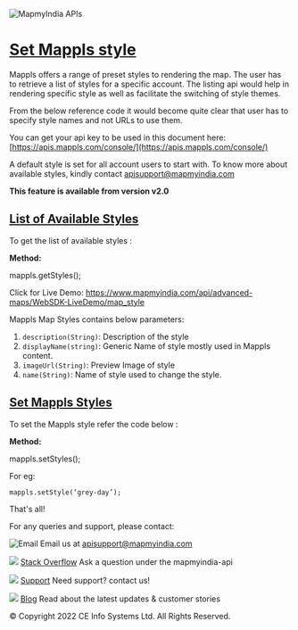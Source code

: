 ![MapmyIndia APIs](https://about.mappls.com/images/mappls-b-logo.svg)

# [Set Mappls style](#Set-MapplsMaps-style)

Mappls offers a range of preset styles to rendering the map. The user has to retrieve a list of styles for a specific account. 
The listing api would help in rendering specific style as well as facilitate the switching of style themes. 

From the below reference code it would become quite clear that user has to specify style names and not URLs to use them. 

You can get your api key to be used in this document here: [https://apis.mappls.com/console/](https://apis.mappls.com/console/)

A default style is set for all account users to start with. 
To know more about available styles, kindly contact apisupport@mapmyindia.com

**This feature is available from version v2.0**

## [List of Available Styles](#list-of-available-styles)

To get the list of available styles :

**Method:**

mappls.getStyles();

Click for Live Demo: https://www.mapmyindia.com/api/advanced-maps/WebSDK-LiveDemo/map_style

Mappls Map Styles contains below parameters:

 1. `description(String)`: Description of the style
 2. `displayName(string)`: Generic Name of style mostly used in Mappls content.
 3. `imageUrl(String)`: Preview Image of style
 4. `name(String)`: Name of style used to change the style.

## [Set Mappls Styles](#Set-Mappls-Styles)


To set the Mappls style refer the code below :

**Method:**

mappls.setStyles();

For eg:

```
mappls.setStyle(‘grey-day’);
```

That's all!

For any queries and support, please contact: 

![Email](https://cdn.mapmyindia.com/mappls_web/maps_widget_v2/images/mappls.svg?service=google_gsuite) 
Email us at [apisupport@mapmyindia.com](mailto:apisupport@mapmyindia.com)


![](https://www.mapmyindia.com/api/img/icons/stack-overflow.png)
[Stack Overflow](https://stackoverflow.com/questions/tagged/mapmyindia-api)
Ask a question under the mapmyindia-api

![](https://www.mapmyindia.com/api/img/icons/support.png)
[Support](https://www.mapmyindia.com/api/index.php#f_cont)
Need support? contact us!

![](https://www.mapmyindia.com/api/img/icons/blog.png)
[Blog](http://www.mapmyindia.com/blog/)
Read about the latest updates & customer stories


© Copyright 2022 CE Info Systems  Ltd. All Rights Reserved. 
